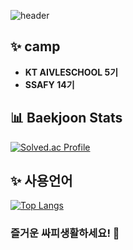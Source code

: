 ![header](https://capsule-render.vercel.app/api?type=wave&color=auto&height=300&section=header&text=hyeryeong&fontSize=90 )

## ✨ camp
-  **KT AIVLESCHOOL 5기**
-  **SSAFY 14기**

## 📊 Baekjoon Stats
[![Solved.ac Profile](http://mazassumnida.wtf/api/v2/generate_badge?boj=gaeryeong)](https://solved.ac/gaeryeong/)

## ✨ 사용언어
[![Top Langs](https://github-readme-stats.vercel.app/api/top-langs/?username=hyeryeongeda)](https://github.com/anuraghazra/github-readme-stats)


### 즐거운 싸피생활하세요! 🚀
